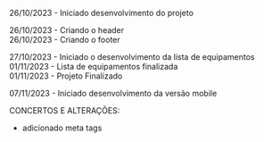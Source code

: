 26/10/2023 - Iniciado desenvolvimento do projeto

26/10/2023 - Criando o header<br>
26/10/2023 - Criando o footer<br>

27/10/2023 - Iniciado o desenvolvimento da lista de equipamentos <br>
01/11/2023 - Lista de equipamentos finalizada<br>
01/11/2023 - Projeto Finalizado<br>

07/11/2023 - Iniciado desenvolvimento da versão mobile

CONCERTOS E ALTERAÇÕES:

- adicionado meta tags

